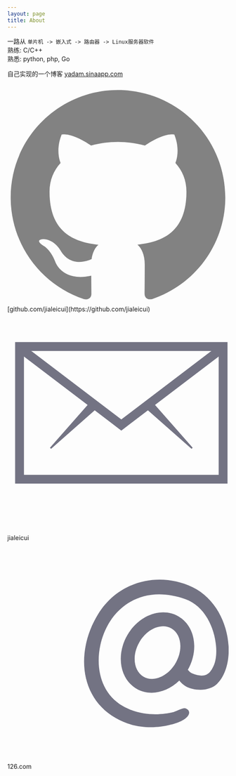 ```yaml
---
layout: page
title: About
---
```


一路从 `单片机 -> 嵌入式 -> 路由器 -> Linux服务器软件`  
熟练: C/C++  
熟悉: python, php, Go  

自己实现的一个博客 [yadam.sinaapp.com](http://yadam.sinaapp.com)  

<span class="icon icon--github">
	<svg viewBox="0 0 16 16">
	<path fill="#828282" d="M7.999,0.431c-4.285,0-7.76,3.474-7.76,7.761 c0,3.428,2.223,6.337,5.307,7.363c0.388,0.071,0.53-0.168,0.53-0.374c0-0.184-0.007-0.672-0.01-1.32 c-2.159,0.469-2.614-1.04-2.614-1.04c-0.353-0.896-0.862-1.135-0.862-1.135c-0.705-0.481,0.053-0.472,0.053-0.472 c0.779,0.055,1.189,0.8,1.189,0.8c0.692,1.186,1.816,0.843,2.258,0.645c0.071-0.502,0.271-0.843,0.493-1.037 C4.86,11.425,3.049,10.76,3.049,7.786c0-0.847,0.302-1.54,0.799-2.082C3.768,5.507,3.501,4.718,3.924,3.65 c0,0,0.652-0.209,2.134,0.796C6.677,4.273,7.34,4.187,8,4.184c0.659,0.003,1.323,0.089,1.943,0.261 c1.482-1.004,2.132-0.796,2.132-0.796c0.423,1.068,0.157,1.857,0.077,2.054c0.497,0.542,0.798,1.235,0.798,2.082 c0,2.981-1.814,3.637-3.543,3.829c0.279,0.24,0.527,0.713,0.527,1.437c0,1.037-0.01,1.874-0.01,2.129 c0,0.208,0.14,0.449,0.534,0.373c3.081-1.028,5.302-3.935,5.302-7.362C15.76,3.906,12.285,0.431,7.999,0.431z"></path>
	</svg>
</span> 
[github.com/jialeicui](https://github.com/jialeicui)
<br/>
<span class="icon icon--github">
<svg viewBox="0 0 16 16">
    <g class="transform-group">
      <g transform="translate(-2, 13) scale(1, -1) scale(0.02, 0.02)">
        <path d="M128 544v-512h768v512h-768zM512 264.2l-325.6 247.8h651.2l-325.6-247.8zM160 64v427.8l230.2-175.2-136.2-154.6 4-4 157.8 139.2 96.2-73.2 96.2 73.2 157.8-139.2 4 4-136.2 154.8 230.2 175v-427.8h-704z" fill="#737383"></path>
      </g>
    </g>
</svg>
</span> 
jialeicui<span class="icon icon--github">
<svg viewBox="0 0 16 16">
	<g class="transform-group">
	  <g transform="translate(-1, 15) scale(1, -1) scale(0.023, 0.023)">
	    <path d="M702.446493 204.037415c-11.831466-11.655458-32.94432-18.376533-51.439556-18.376533-39.786145 0-57.759495 17.311271-66.970274 28.936029-38.655392-37.607526-92.507904-49.921993-134.25675-25.818015-52.423977 30.266327-65.47727 105.798605-29.157064 168.70533 36.31816 62.908772 108.258633 89.367377 160.682609 59.103096 52.42193-30.268374 65.47727-105.798605 29.157064-168.707376 1.236154 2.143826 4.729721-6.867408 14.684444-10.960633 46.50108-19.119453 58.149375 7.150864 65.762773 21.921265 24.961508 48.437176 1.856277 179.808202-87.683015 211.761961-109.289102 38.999223-192.868659-1.882883-236.618069-69.276806-52.18657-80.383772-54.800094-211.683167 39.32975-266.562055 60.891835-35.502585 128.249943-26.65201 155.524123-20.307512 12.887518 2.996241 33.769105 15.668865 41.764196 12.858866 20.190855-7.102768 15.754822-28.771277-21.921265-43.839461-11.110035-4.445242-105.711624-39.551808-197.288319 13.319353-115.331725 66.586534-125.288494 212.548884-55.378262 326.452073 66.569138 108.460224 195.791222 133.64379 296.508088 85.325317C745.216599 450.96427 769.876232 270.485803 702.446493 204.037415zM559.384194 378.616522c-31.454386 18.159592-76.581166-1.115404-100.794637-43.054585-24.213471-41.937135-18.343787-90.657766 13.110599-108.817358 31.454386-18.159592 76.581166 1.118474 100.794637 43.054585C596.70724 311.738345 590.839603 360.457954 559.384194 378.616522z" fill="#737383"></path>
	  </g>
   </g>
</g>
</svg>
</span> 126.com